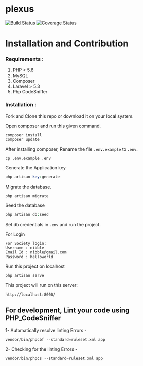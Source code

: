 # plexus

[![Build Status](https://travis-ci.org/ncs-jss/plexus.svg?branch=master)](https://travis-ci.org/ncs-jss/plexus)
[![Coverage Status](https://coveralls.io/repos/github/ncs-jss/plexus/badge.svg?branch=master)](https://coveralls.io/github/ncs-jss/plexus?branch=master)

# Installation and Contribution

### Requirements :

1. PHP > 5.6
2. MySQL
3. Composer
4. Laravel > 5.3
5. Php CodeSniffer

### Installation :

Fork and Clone this repo or download it on your local system.

Open composer and run this given command.

```shell
composer install
composer update
```

After installing composer, Rename the file `.env.example` to `.env`.

```shell
cp .env.example .env
```

Generate the Application key

```php
php artisan key:generate
```

Migrate the database.

```php
php artisan migrate
```

Seed the database

```php
php artisan db:seed
```

Set db credentials in `.env` and run the project.

For Login
```
For Society login:
Username : nibble
Email Id : nibble@gmail.com
Password : helloworld
```

Run this project on localhost

```php
php artisan serve
```

This project will run on this server:

```
http://localhost:8000/
```

## For development, Lint your code using PHP_CodeSniffer

1- Automatically resolve linting Errors -

```php
vendor/bin/phpcbf --standard=ruleset.xml app
```
2- Checking for the linting Errors -

```php
vendor/bin/phpcs --standard=ruleset.xml app
```
